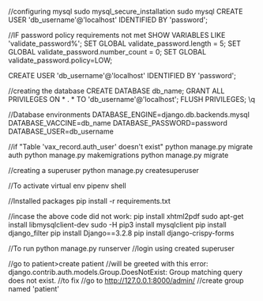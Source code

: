 //configuring mysql
sudo mysql_secure_installation
sudo mysql
CREATE USER 'db_username'@'localhost' IDENTIFIED BY 'password';

//IF password policy requirements not met
SHOW VARIABLES LIKE 'validate_password%';
SET GLOBAL validate_password.length = 5;
SET GLOBAL validate_password.number_count = 0;
SET GLOBAL validate_password.policy=LOW;

CREATE USER 'db_username'@'localhost' IDENTIFIED BY 'password';

//creating the database
CREATE DATABASE db_name;
GRANT ALL PRIVILEGES ON * . * TO 'db_username'@'localhost';
FLUSH PRIVILEGES;
\q

//Database environments
DATABASE_ENGINE=django.db.backends.mysql
DATABASE_VACCINE=db_name 
DATABASE_PASSWORD=password 
DATABASE_USER=db_username

//if "Table 'vax_record.auth_user' doesn't exist"
python manage.py migrate auth
python manage.py makemigrations
python manage.py migrate

//creating a superuser
python manage.py createsuperuser

//To activate virtual env
pipenv shell

//Installed packages
pip install -r requirements.txt 

//incase the above code did not work:
pip install xhtml2pdf
sudo apt-get install libmysqlclient-dev
sudo -H pip3 install mysqlclient
pip install django_filter
pip install Django==3.2.8
pip install django-crispy-forms

//To run
python manage.py runserver
//login using created superuser

//go to patient>create patient
//will be greeted with this error: django.contrib.auth.models.Group.DoesNotExist: Group matching query does not exist.
//to fix
//go to http://127.0.0.1:8000/admin/
//create group named 'patient'
